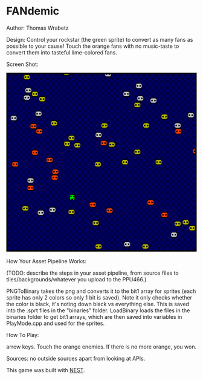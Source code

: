 # FANdemic

Author: Thomas Wrabetz

Design: Control your rockstar (the green sprite) to convert as many fans as possible to your cause! Touch the orange fans with no music-taste to convert them into tasteful lime-colored fans.

Screen Shot:

![Screen Shot](screenshot.png)

How Your Asset Pipeline Works:

(TODO: describe the steps in your asset pipeline, from source files to tiles/backgrounds/whatever you upload to the PPU466.)

PNGToBinary takes the png and converts it to the bit1 array for sprites (each sprite has only 2 colors so only 1 bit is saved). Note it only checks whether the color is black, it's noting down black vs everything else. This is saved into the .sprt files in the "binaries" folder. LoadBinary loads the files in the binaries folder to get bit1 arrays, which are then saved into variables in PlayMode.cpp and used for the sprites.

How To Play:

arrow keys. Touch the orange enemies. If there is no more orange, you won.

Sources: no outside sources apart from looking at APIs.

This game was built with [NEST](NEST.md).

